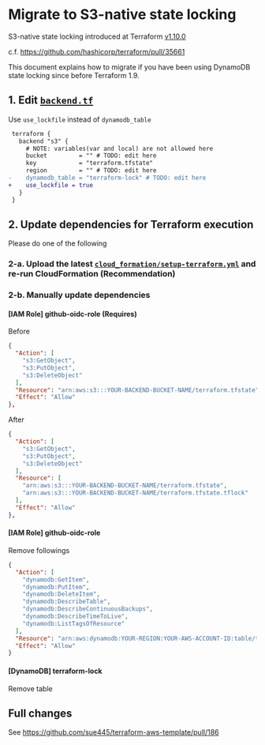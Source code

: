# Migrate to S3-native state locking
S3-native state locking introduced at Terraform [v1.10.0](https://github.com/hashicorp/terraform/releases/tag/v1.10.0)

c.f. https://github.com/hashicorp/terraform/pull/35661

This document explains how to migrate if you have been using DynamoDB state locking since before Terraform 1.9.

## 1. Edit [`backend.tf`](backend.tf)
Use `use_lockfile` instead of `dynamodb_table`

```diff
 terraform {
   backend "s3" {
     # NOTE: variables(var and local) are not allowed here
     bucket         = "" # TODO: edit here
     key            = "terraform.tfstate"
     region         = "" # TODO: edit here
-    dynamodb_table = "terraform-lock" # TODO: edit here
+    use_lockfile = true
   }
 }
```

## 2. Update dependencies for Terraform execution
Please do one of the following

### 2-a. Upload the latest [`cloud_formation/setup-terraform.yml`](cloud_formation/setup-terraform.yml) and re-run CloudFormation (Recommendation)

### 2-b. Manually update dependencies
#### [IAM Role] github-oidc-role (Requires)
Before

```json
{
  "Action": [
    "s3:GetObject",
    "s3:PutObject",
    "s3:DeleteObject"
  ],
  "Resource": "arn:aws:s3:::YOUR-BACKEND-BUCKET-NAME/terraform.tfstate",
  "Effect": "Allow"
},
```

After

```json
{
  "Action": [
    "s3:GetObject",
    "s3:PutObject",
    "s3:DeleteObject"
  ],
  "Resource": [
    "arn:aws:s3:::YOUR-BACKEND-BUCKET-NAME/terraform.tfstate",
    "arn:aws:s3:::YOUR-BACKEND-BUCKET-NAME/terraform.tfstate.tflock"
  ],
  "Effect": "Allow"
},
```

#### [IAM Role] github-oidc-role
Remove followings

```json
{
  "Action": [
    "dynamodb:GetItem",
    "dynamodb:PutItem",
    "dynamodb:DeleteItem",
    "dynamodb:DescribeTable",
    "dynamodb:DescribeContinuousBackups",
    "dynamodb:DescribeTimeToLive",
    "dynamodb:ListTagsOfResource"
  ],
  "Resource": "arn:aws:dynamodb:YOUR-REGION:YOUR-AWS-ACCOUNT-ID:table/terraform-lock",
  "Effect": "Allow"
}
```

#### [DynamoDB] terraform-lock
Remove table

## Full changes
See https://github.com/sue445/terraform-aws-template/pull/186
